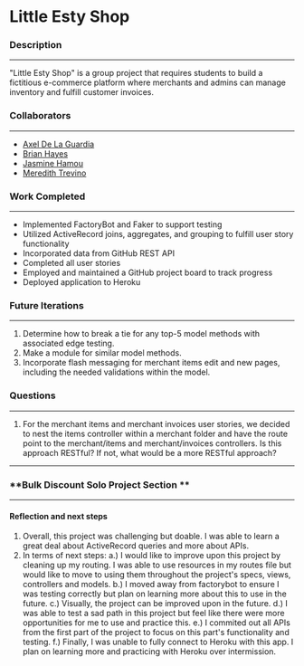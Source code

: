# Little Esty Shop

### **Description**
---
"Little Esty Shop" is a group project that requires students to build a fictitious e-commerce platform where merchants and admins can manage inventory and fulfill customer invoices.

### **Collaborators**
---
- [Axel De La Guardia](https://github.com/axeldelaguardia)
- [Brian Hayes](https://github.com/Bphayes1200)
- [Jasmine Hamou](https://github.com/hamouj)
- [Meredith Trevino](https://github.com/MATrevino)

### **Work Completed**
---
- Implemented FactoryBot and Faker to support testing
- Utilized ActiveRecord joins, aggregates, and grouping to fulfill user story functionality
- Incorporated data from GitHub REST API
- Completed all user stories
- Employed and maintained a GitHub project board to track progress
- Deployed application to Heroku

### **Future Iterations**
---
1. Determine how to break a tie for any top-5 model methods with associated edge testing.
1. Make a module for similar model methods.
1. Incorporate flash messaging for merchant items edit and new pages, including the needed validations within the model.


### **Questions**
---
1. For the merchant items and merchant invoices user stories, we decided to nest the items controller within a merchant folder and have the route point to the merchant/items and merchant/invoices controllers. Is this approach RESTful? If not, what would be a more RESTful approach?

___
### **Bulk Discount Solo Project Section **
___
#### Reflection and next steps

1. Overall, this project was challenging but doable. I was able to learn a great deal about ActiveRecord queries and more about APIs.
2. In terms of next steps: 
    a.) I would like to improve upon this project by cleaning up my routing. I was able to use resources in my routes file but would like to move to using them throughout the project's specs, views, controllers and models.
     b.) I moved away from factorybot to ensure I was testing correctly but plan on learning more about this to use in the future.
     c.) Visually, the project can be improved upon in the future.
     d.) I was able to test a sad path in this project but feel like there were more opportunities for me to use and practice this.
     e.) I commited out all APIs from the first part of the project to focus on this part's functionality and testing.
     f.) Finally, I was unable to fully connect to Heroku with this app. I plan on learning more and practicing with Heroku over intermission. 


